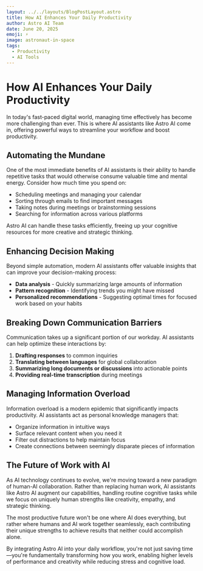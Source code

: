 ```yaml
---
layout: ../../layouts/BlogPostLayout.astro
title: How AI Enhances Your Daily Productivity
author: Astro AI Team
date: June 20, 2025
emoji: ⚡
image: astronaut-in-space
tags: 
  - Productivity
  - AI Tools
---
```


# How AI Enhances Your Daily Productivity

In today's fast-paced digital world, managing time effectively has become more challenging than ever. This is where AI assistants like Astro AI come in, offering powerful ways to streamline your workflow and boost productivity.

## Automating the Mundane

One of the most immediate benefits of AI assistants is their ability to handle repetitive tasks that would otherwise consume valuable time and mental energy. Consider how much time you spend on:

- Scheduling meetings and managing your calendar
- Sorting through emails to find important messages
- Taking notes during meetings or brainstorming sessions
- Searching for information across various platforms

Astro AI can handle these tasks efficiently, freeing up your cognitive resources for more creative and strategic thinking.

## Enhancing Decision Making

Beyond simple automation, modern AI assistants offer valuable insights that can improve your decision-making process:

- **Data analysis** - Quickly summarizing large amounts of information
- **Pattern recognition** - Identifying trends you might have missed
- **Personalized recommendations** - Suggesting optimal times for focused work based on your habits

## Breaking Down Communication Barriers

Communication takes up a significant portion of our workday. AI assistants can help optimize these interactions by:

1. **Drafting responses** to common inquiries
2. **Translating between languages** for global collaboration
3. **Summarizing long documents or discussions** into actionable points
4. **Providing real-time transcription** during meetings

## Managing Information Overload

Information overload is a modern epidemic that significantly impacts productivity. AI assistants act as personal knowledge managers that:

- Organize information in intuitive ways
- Surface relevant content when you need it
- Filter out distractions to help maintain focus
- Create connections between seemingly disparate pieces of information

## The Future of Work with AI

As AI technology continues to evolve, we're moving toward a new paradigm of human-AI collaboration. Rather than replacing human work, AI assistants like Astro AI augment our capabilities, handling routine cognitive tasks while we focus on uniquely human strengths like creativity, empathy, and strategic thinking.

The most productive future won't be one where AI does everything, but rather where humans and AI work together seamlessly, each contributing their unique strengths to achieve results that neither could accomplish alone.

By integrating Astro AI into your daily workflow, you're not just saving time—you're fundamentally transforming how you work, enabling higher levels of performance and creativity while reducing stress and cognitive load.
